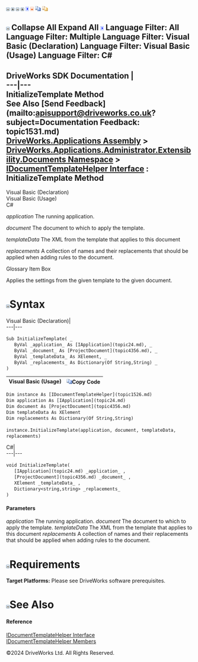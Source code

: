 ![](dotnetimages/collapse.gif) ![](dotnetimages/expand.gif) ![](dotnetimages/collapse.gif) ![](dotnetimages/expand.gif) ![](dotnetimages/drpdown.gif) ![](dotnetimages/drpdown_orange.gif) ![](dotnetimages/copycode.gif) ![](dotnetimages/copycodeHighlight.gif)

![](dotnetimages/collapse.gif) Collapse All Expand All ![](dotnetimages/drpdown.gif) Language Filter: All  Language Filter: Multiple  Language Filter: Visual Basic (Declaration) Language Filter: Visual Basic (Usage) Language Filter: C#  
---  
DriveWorks SDK Documentation  |   
---|---  
InitializeTemplate Method   
See Also [Send Feedback](mailto:apisupport@driveworks.co.uk?subject=Documentation Feedback: topic1531.md)  
[DriveWorks.Applications Assembly](topic13.md) > [DriveWorks.Applications.Administrator.Extensibility.Documents Namespace](topic1507.md) > [IDocumentTemplateHelper Interface](topic1526.md) : InitializeTemplate Method  
---  
  
Visual Basic (Declaration)    
Visual Basic (Usage)    
C# 

_application_
    The running application.

_document_
    The document to which to apply the template.

_templateData_
    The XML from the template that applies to this document

_replacements_
    A collection of names and their replacements that should be applied when adding rules to the document.

Glossary Item Box

Applies the settings from the given template to the given document. 

# ![](dotnetimages/collapse.gif)Syntax

Visual Basic (Declaration)|   
---|---  
      
    
    Sub InitializeTemplate( _
       ByVal _application_ As [IApplication](topic24.md), _
       ByVal _document_ As [ProjectDocument](topic4356.md), _
       ByVal _templateData_ As XElement, _
       ByVal _replacements_ As Dictionary(Of String,String) _
    )   
  
Visual Basic (Usage)| ![](dotnetimages/copycode.gif)Copy Code  
---|---  
      
    
    Dim instance As [IDocumentTemplateHelper](topic1526.md)
    Dim application As [IApplication](topic24.md)
    Dim document As [ProjectDocument](topic4356.md)
    Dim templateData As XElement
    Dim replacements As Dictionary(Of String,String)
     
    instance.InitializeTemplate(application, document, templateData, replacements)  
  
C#|   
---|---  
      
    
    void InitializeTemplate( 
       [IApplication](topic24.md) _application_ ,
       [ProjectDocument](topic4356.md) _document_ ,
       XElement _templateData_ ,
       Dictionary<string,string> _replacements_
    )  
  
#### Parameters

 _application_
    The running application.
_document_
    The document to which to apply the template.
_templateData_
    The XML from the template that applies to this document
 _replacements_
    A collection of names and their replacements that should be applied when adding rules to the document.

# ![](dotnetimages/collapse.gif)Requirements

**Target Platforms:** Please see DriveWorks software prerequisites.

# ![](dotnetimages/collapse.gif)See Also

#### Reference

[IDocumentTemplateHelper Interface](topic1526.md)   
[IDocumentTemplateHelper Members](topic1527.md)

©2024 DriveWorks Ltd. All Rights Reserved.
